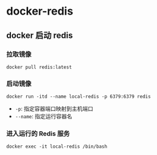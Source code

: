 # docker-redis

## docker 启动 redis

### 拉取镜像

```shell
docker pull redis:latest
```

### 启动镜像

```shell
docker run -itd --name local-redis -p 6379:6379 redis
```

- `-p`: 指定容器端口映射到主机端口
- `--name`: 指定运行容器名

### 进入运行的 Redis 服务

```shell
docker exec -it local-redis /bin/bash
```